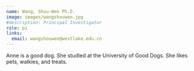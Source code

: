```yaml
---
name: Wang, Shou-Wen Ph.D.
image: images/wangshouwen.jpg
#description: Principal Investigator
role: pi
links:
  email: wangshouwen@westlake.edu.cn
---
```


Anne is a good dog.
She studied at the University of Good Dogs.
She likes pets, walkies, and treats.
